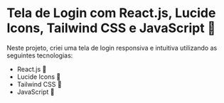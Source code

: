 # Tela de Login com React.js, Lucide Icons, Tailwind CSS e JavaScript 🚀

Neste projeto, criei uma tela de login responsiva e intuitiva utilizando as seguintes tecnologias:

- React.js 🤖
- Lucide Icons 🎨
- Tailwind CSS 💅
- JavaScript 📝
